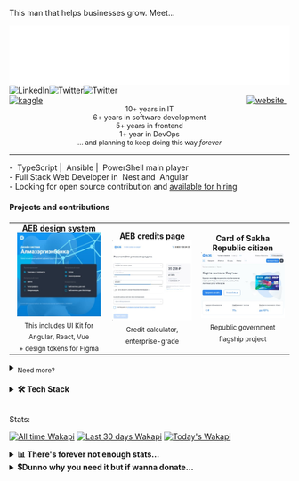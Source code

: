 
This man that helps businesses grow. Meet...
<div align="center" style="font-size: 0.1em; ">

[![Kenya-West](assets/icons/name.svg)](https://hire.kenyawest.me)

</div>

<div align="left" style="display: inline-block; width: 49%;">
  <a href="https://www.linkedin.com/in/kenyawest/">
    <img align="left" alt="LinkedIn" src="https://raw.githubusercontent.com/rahul-jha98/rahul-jha98/561d474902b59c7429ec22bb73e225696c27b202/assets/linkedin.svg" height="18"/>
  </a>
  <a href="https://twitter.com/KenyaWestDev/">
    <img align="left" alt="Twitter" src="https://cdn.simpleicons.org/x/gray" height="18"/>
  </a>
  <a href="https://facebook.com/KenyaWestDev/">
    <img align="left" alt="Twitter" src="https://cdn.simpleicons.org/facebook/gray" height="18"/>
  </a>
  <a href="https://vk.com/kenyawest/">
    <img alt="kaggle" src="https://cdn.simpleicons.org/vk/gray" height="18"/>
  </a>
</div>
<div align="right" style="display: inline-block; width: 49%;">
  <a href="https://hire.kenyawest.me/" >
    <img alt="website" src="https://cdn.simpleicons.org/torbrowser/gray" height="20"/>
    <img src="https://readme-typing-svg.demolab.com?font=Segoe+UI&weight=200&size=16&duration=3000&pause=5000&color=909090&vCenter=true&repeat=false&width=60&height=16&lines=Hire+me!" alt="" height="18" />
  </a>
</div>

<div align="center" style="font-size: 0.9em;">
10+ years in IT<br>
6+ years in software development<br>
5+ years in frontend<br>
1+ year in DevOps
</div>
<div align="center" style="font-size: 0.85em;">
... and planning to keep doing this way <i>forever</i>
</div>

<hr>

\- <img alt="" src="https://cdn.simpleicons.org/typescript/gray" height="18"/> TypeScript | <img alt="" src="https://cdn.simpleicons.org/ansible/gray" height="18"/> Ansible | <img alt="" src="https://cdn.simpleicons.org/phpstorm/gray" height="18"/> PowerShell main player <br>
\- Full Stack Web Developer in <img alt="" src="https://cdn.simpleicons.org/nestjs/gray" height="18"/> Nest and <img alt="" src="https://cdn.simpleicons.org/angular/gray" height="18"/> Angular <br>
\- Looking for open source contribution and [available for hiring](https://hire.kenyawest.me/) <br>

#### Projects and contributions


<div align="center">

<table>
<tr>
  <td align="center">
    <b>AEB design system</b><br>
    <a href="https://design.albank.ru">
    <img src="assets/images/cv-1.jpg" width="150"/>
    </a>
    <br>
    <sub>This includes UI Kit for Angular, React, Vue<br>+ design tokens for Figma</sub>
  </td>
  <td align="center">
    <b>AEB credits page</b><br>
    <a href="https://credit.albank.ru">
    <img src="assets/images/cv-2.jpg" width="150"/>
    </a>
    <br>
    <sub>Credit calculator, enterprise-grade</sub>
  </td>
  <td align="center">
    <b>Card of Sakha Republic citizen</b><br>
    <a href="https://card.sakha.gov.ru">
    <img src="assets/images/cv-4.jpg" width="150"/>
    </a>
    <br>
    <sub>Republic government flagship project</sub>
  </td>
</tr>
</table>

</div>

<details>
  <summary><sub>Need more?</sub></summary><br>

  Here are additional projects and contributions:

<div align="center">

  <table>
  <tr>
    <td align="center">
      <b>AEB Card of Sakha Republic<br>citizen page & form</b><br>
      <a href="https://albank.ru/ru/cards/ecs-card/">
      <img src="assets/images/cv-5.jpg" width="150"/>
      </a>
      <br>
      <sub>This is tied with project №3 above<br>but technically separate</sub>
    </td>
    <td align="center">
      <b>AEB loyalty program</b><br>
      <a href="https://svoi.albank.ru">
      <img src="assets/images/cv-3.jpg" width="150"/>
      </a>
      <br>
      <sub>Landing, form, and account management</sub>
    </td>
    <td align="center">
      <b>OREH Center for<br>Technological Entrepreneurship</b><br>
      <a href="https://www.s-vfu.ru/universitet/rukovodstvo-i-struktura/strukturnye-podrazdeleniya/ctporeh/">
      <img src="assets/images/cv-6.jpg" width="150"/>
      </a>
      <br>
      <sub><a href="https://www.s-vfu.ru/en">NEFU's</a> initiative to support<br>technological entrepreneurship for it's students.<br>Website is non-existent now</sub>
    </td>
  </tr>
  </table>

</div>

</details>

<br>

<details>
  <summary><b>🛠 Tech Stack</b></summary><br>

Frontend:

[![My Skills - Frontend](https://skillicons.dev/icons?i=angular,js,ts,scss,webpack&theme=dark)](https://hire.kenyawest.me)

Backend:

[![My Skills - Backend](https://skillicons.dev/icons?i=nodejs,nestjs,deno,mongodb,postgresql,php&theme=dark)](https://hire.kenyawest.me)

DevOps & server administration:

[![My Skills - DevOps](https://skillicons.dev/icons?i=docker,linux,ubuntu,ansible,terraform,azure,githubactions,nginx&theme=dark)](https://hire.kenyawest.me)

Observability:

[![My Skills - DevOps](https://skillicons.dev/icons?i=grafana,prometheus&theme=dark)](https://hire.kenyawest.me)

Design:

[![My Skills - Design](https://skillicons.dev/icons?i=ps,ai,pr,ae,au&theme=dark)](https://skillicons.dev)

Other from IT:

[![My Skills](https://skillicons.dev/icons?i=windows,powershell,bash,github,vscode&theme=dark)](https://skillicons.dev)
  
</details>

<br>

Stats:

[![All time Wakapi](https://img.shields.io/endpoint?url=https://wakapi.dev/api/compat/shields/v1/kenyawest/interval:all_time&label=All%20time&color=black&style=flat)](https://wakatime.com/@kenyawest)
[![Last 30 days Wakapi](https://wakapi.dev/api/badge/kenyawest/kenyawest/interval:30_days?label=last%2030d&color=gray&style=flat)](https://wakatime.com/@kenyawest)
[![Today's Wakapi](https://wakapi.dev/api/badge/kenyawest/interval:today?label=today&color=lightgray&style=flat)](https://wakatime.com/@kenyawest)


<details>
  <summary><b>📊 There's forever not enough stats...</b></summary><br>

[![GitHub followers](https://img.shields.io/github/followers/Kenya-West?color=gray&style=flat)](https://github.com/Kenya-West?tab=followers)
[![GitHub User's stars](https://img.shields.io/github/stars/Kenya-West?affiliations=OWNER&color=gray&style=flat)](https://github.com/Kenya-West?tab=stars)
[![GitHub Sponsors](https://img.shields.io/github/sponsors/Kenya-West?color=gray&style=flat)](https://github.com/sponsors/Kenya-West)
![Profile views](https://komarev.com/ghpvc/?username=Kenya-West&color=gray&style=flat)
![Visitor Badge](https://visitor-badge.laobi.icu/badge?page_id=Kenya-West.Kenya-West&right_color=gray)

<!-- Kenya-West's Stats -->
<picture>
  <source
    srcset="https://github-readme-stats-kenyawest.vercel.app/api?username=Kenya-West&custom_title=Kenya-West's+Stats&show=reviews,discussions_started,discussions_answered,prs_merged,prs_merged_percentage&show_icons=true&rank_icon=github&hide_border=true&theme=dark"
    media="(prefers-color-scheme: dark)"
  />
  <img src="https://github-readme-stats-kenyawest.vercel.app/api?username=Kenya-West&custom_title=Kenya-West's+Stats&show=reviews,discussions_started,discussions_answered,prs_merged,prs_merged_percentage&show_icons=true&rank_icon=github&hide_border=true" />
</picture>
<!-- Most Used Languages -->
<picture>
  <source
    srcset="https://github-readme-stats-kenyawest.vercel.app/api/top-langs/?username=Kenya-West&layout=donut-vertical&hide_border=true&theme=dark"
    media="(prefers-color-scheme: dark)"
  />
  <img src="https://github-readme-stats-kenyawest.vercel.app/api/top-langs/?username=Kenya-West&layout=donut-vertical&hide_border=true" />
</picture>
</a>

<!-- Kenya-West's Wakatime Stats -->
<picture>
  <source
    height="241em"
    srcset="https://github-readme-stats-kenyawest.vercel.app/api/wakatime?username=kenyawest&api_domain=wakapi.dev&layout=compact&hide_border=true&show_icons=true&custom_title=My%20heartbeat&theme=dark&title_color=FAFAFA&icon_color=FAFAFA&text_color=D0D0D0"
    media="(prefers-color-scheme: dark)"
  />
  <img
    height="158em"
    src="https://github-readme-stats-kenyawest.vercel.app/api/wakatime?username=kenyawest&api_domain=wakapi.dev&layout=compact&hide_border=true&show_icons=true&custom_title=My%20heartbeat&title_color=FAFAFA&icon_color=FAFAFA&text_color=D0D0D0" />
</picture>

<!-- Kenya-West's Profile Summary Stats -->
<picture>
  <source
    height="158em"
    srcset="https://github-profile-summary-cards.vercel.app/api/cards/profile-details?username=Kenya-West&theme=dark"
    media="(prefers-color-scheme: dark)"
  />
  <img
    height="158em"
    src="https://github-profile-summary-cards.vercel.app/api/cards/profile-details?username=Kenya-West" />
</picture>
<!-- Kenya-West's Profile Summary Stats -->
<picture>
  <source
    height="158em"
    srcset="https://github-profile-summary-cards.vercel.app/api/cards/stats?username=Kenya-West&theme=dark"
    media="(prefers-color-scheme: dark)"
  />
  <img
    height="158em"
    src="https://github-profile-summary-cards.vercel.app/api/cards/stats?username=Kenya-West" />
</picture>
<!-- Kenya-West's Repos Per Language Stats -->
<picture>
  <source
    height="158em"
    srcset="https://github-profile-summary-cards.vercel.app/api/cards/repos-per-language?username=Kenya-West&theme=dark"
    media="(prefers-color-scheme: dark)"
  />
  <img
    height="158em"
    src="https://github-profile-summary-cards.vercel.app/api/cards/repos-per-language?username=Kenya-West" />
</picture>
<!-- Kenya-West's Most Commit Language Stats -->
<picture>
  <source
    height="160em"
    srcset="https://github-profile-summary-cards.vercel.app/api/cards/most-commit-language?username=Kenya-West&theme=dark"
    media="(prefers-color-scheme: dark)"
  />
  <img
    height="160em"
    src="https://github-profile-summary-cards.vercel.app/api/cards/most-commit-language?username=Kenya-West" />
</picture>
<!-- Kenya-West's Productive Time Stats -->
<picture>
  <source
    height="160em"
    srcset="https://github-profile-summary-cards.vercel.app/api/cards/productive-time?username=Kenya-West&utcOffset=7&theme=dark"
    media="(prefers-color-scheme: dark)"
  />
  <img
    height="160em"
    src="https://github-profile-summary-cards.vercel.app/api/cards/productive-time?username=Kenya-West&utcOffset=7" />
</picture>

</details>

<details>
  <summary><b>💲Dunno why you need it but if wanna donate...</b></summary><br>

  <a href="https://paypal.com/KenyaWestKZ">
    <img align="center" src="https://ista.life/public/img/donate-with-paypal-payment-button-free-png-21635275830wcls7sprzu.png" height="30" alt="Donate with PayPal" />
  </a>

  <br>
  <br>

  <a href="https://ko-fi.com/Q5Q21JXI9A">
    <img align="center" src="https://www.ko-fi.com/img/githubbutton_sm.svg" height="30" alt="Support through Ko-fi" />
  </a>

  <br>
  <br>

  <a href="https://donorbox.org/kenyawest">
    <img align="center" src="https://donorbox.org/nonprofit-blog/wp-content/uploads/2018/08/donate-button-large.png" height="40" alt="Buy me a coffee" />
  </a>

  <br>
  <br>

  <a href="https://buymeacoffee.com/kenyawest">
    <img align="center" src="https://cdn.buymeacoffee.com/buttons/v2/default-orange.png" height="40" alt="Buy me a coffee" />
  </a>

  <br>
  <br>

  [![Patreon](https://img.shields.io/badge/Patreon-F96854?style=for-the-badge&logo=patreon&logoColor=white)](https://www.patreon.com/kenyawestdev)

  [![Boosty](https://img.shields.io/badge/Boosty-F15F2C?style=for-the-badge&logo=Boosty&logoColor=FFFFFF)](https://boosty.to/kenyawest)

  <a href="https://liberapay.com/kenyawest/donate"><img alt="Donate using Liberapay" src="https://liberapay.com/assets/widgets/donate.svg"></a>


</details>

